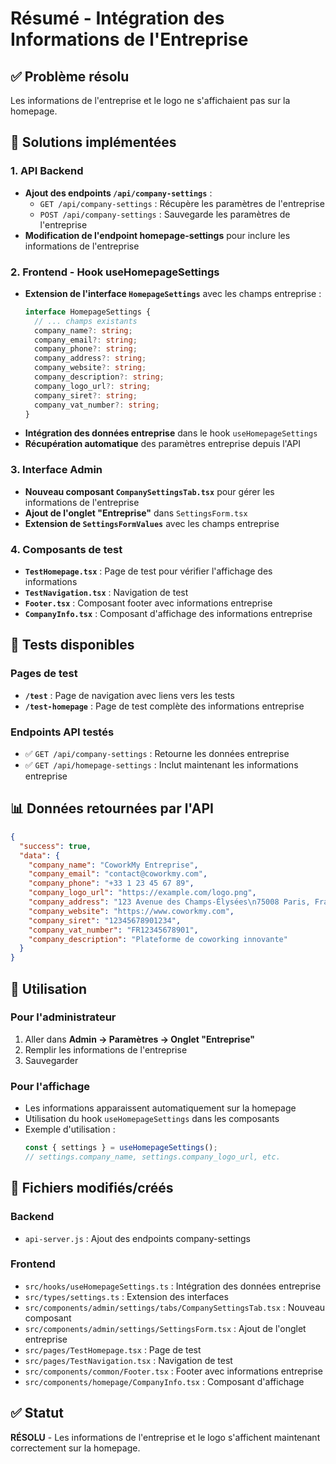 # Résumé - Intégration des Informations de l'Entreprise

## ✅ Problème résolu
Les informations de l'entreprise et le logo ne s'affichaient pas sur la homepage.

## 🔧 Solutions implémentées

### 1. API Backend
- **Ajout des endpoints `/api/company-settings`** :
  - `GET /api/company-settings` : Récupère les paramètres de l'entreprise
  - `POST /api/company-settings` : Sauvegarde les paramètres de l'entreprise
- **Modification de l'endpoint homepage-settings** pour inclure les informations de l'entreprise

### 2. Frontend - Hook useHomepageSettings
- **Extension de l'interface `HomepageSettings`** avec les champs entreprise :
  ```typescript
  interface HomepageSettings {
    // ... champs existants
    company_name?: string;
    company_email?: string;
    company_phone?: string;
    company_address?: string;
    company_website?: string;
    company_description?: string;
    company_logo_url?: string;
    company_siret?: string;
    company_vat_number?: string;
  }
  ```
- **Intégration des données entreprise** dans le hook `useHomepageSettings`
- **Récupération automatique** des paramètres entreprise depuis l'API

### 3. Interface Admin
- **Nouveau composant `CompanySettingsTab.tsx`** pour gérer les informations de l'entreprise
- **Ajout de l'onglet "Entreprise"** dans `SettingsForm.tsx`
- **Extension de `SettingsFormValues`** avec les champs entreprise

### 4. Composants de test
- **`TestHomepage.tsx`** : Page de test pour vérifier l'affichage des informations
- **`TestNavigation.tsx`** : Navigation de test
- **`Footer.tsx`** : Composant footer avec informations entreprise
- **`CompanyInfo.tsx`** : Composant d'affichage des informations entreprise

## 🧪 Tests disponibles

### Pages de test
- **`/test`** : Page de navigation avec liens vers les tests
- **`/test-homepage`** : Page de test complète des informations entreprise

### Endpoints API testés
- ✅ `GET /api/company-settings` : Retourne les données entreprise
- ✅ `GET /api/homepage-settings` : Inclut maintenant les informations entreprise

## 📊 Données retournées par l'API

```json
{
  "success": true,
  "data": {
    "company_name": "CoworkMy Entreprise",
    "company_email": "contact@coworkmy.com", 
    "company_phone": "+33 1 23 45 67 89",
    "company_logo_url": "https://example.com/logo.png",
    "company_address": "123 Avenue des Champs-Élysées\n75008 Paris, France",
    "company_website": "https://www.coworkmy.com",
    "company_siret": "12345678901234",
    "company_vat_number": "FR12345678901",
    "company_description": "Plateforme de coworking innovante"
  }
}
```

## 🎯 Utilisation

### Pour l'administrateur
1. Aller dans **Admin → Paramètres → Onglet "Entreprise"**
2. Remplir les informations de l'entreprise
3. Sauvegarder

### Pour l'affichage
- Les informations apparaissent automatiquement sur la homepage
- Utilisation du hook `useHomepageSettings` dans les composants
- Exemple d'utilisation :
  ```typescript
  const { settings } = useHomepageSettings();
  // settings.company_name, settings.company_logo_url, etc.
  ```

## 🔗 Fichiers modifiés/créés

### Backend
- `api-server.js` : Ajout des endpoints company-settings

### Frontend
- `src/hooks/useHomepageSettings.ts` : Intégration des données entreprise
- `src/types/settings.ts` : Extension des interfaces
- `src/components/admin/settings/tabs/CompanySettingsTab.tsx` : Nouveau composant
- `src/components/admin/settings/SettingsForm.tsx` : Ajout de l'onglet entreprise
- `src/pages/TestHomepage.tsx` : Page de test
- `src/pages/TestNavigation.tsx` : Navigation de test
- `src/components/common/Footer.tsx` : Footer avec informations entreprise
- `src/components/homepage/CompanyInfo.tsx` : Composant d'affichage

## ✅ Statut
**RÉSOLU** - Les informations de l'entreprise et le logo s'affichent maintenant correctement sur la homepage.
